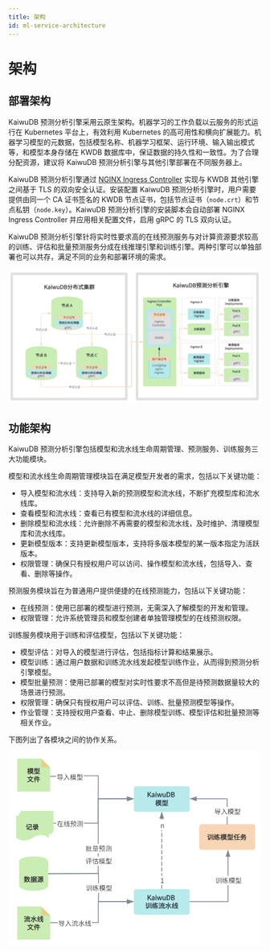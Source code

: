 ```yaml
---
title: 架构
id: ml-service-architecture
---
```


# 架构

## 部署架构

KaiwuDB 预测分析引擎采用云原生架构。机器学习的工作负载以云服务的形式运行在 Kubernetes 平台上，有效利用 Kubernetes 的高可用性和横向扩展能力。机器学习模型的元数据，包括模型名称、机器学习框架、运行环境、输入输出模式等，和模型本身存储在 KWDB 数据库中，保证数据的持久性和一致性。为了合理分配资源，建议将 KaiwuDB 预测分析引擎与其他引擎部署在不同服务器上。

KaiwuDB 预测分析引擎通过 [NGINX Ingress Controller](https://kubernetes.github.io/ingress-nginx/) 实现与 KWDB 其他引擎之间基于 TLS 的双向安全认证。安装配置 KaiwuDB 预测分析引擎时，用户需要提供由同一个 CA 证书签名的 KWDB 节点证书，包括节点证书（`node.crt`）和节点私钥（`node.key`）。KaiwuDB 预测分析引擎的安装脚本会自动部署 NGINX Ingress Controller 并应用相关配置文件，启用 gRPC 的 TLS 双向认证。

KaiwuDB 预测分析引擎针将实时性要求高的在线预测服务与对计算资源要求较高的训练、评估和批量预测服务分成在线推理引擎和训练引擎。两种引擎可以单独部署也可以共存，满足不同的业务和部署环境的需求。

![](../static/ml-service/T6Jzbje54o7hYnx36EZc48zrnOd.png)

## 功能架构

KaiwuDB 预测分析引擎包括模型和流水线生命周期管理、预测服务、训练服务三大功能模块。

模型和流水线生命周期管理模块旨在满足模型开发者的需求，包括以下关键功能：

- 导入模型和流水线：支持导入新的预测模型和流水线，不断扩充模型库和流水线库。
- 查看模型和流水线：查看已有模型和流水线的详细信息。
- 删除模型和流水线：允许删除不再需要的模型和流水线，及时维护、清理模型库和流水线库。
- 更新模型版本：支持更新模型版本，支持将多版本模型的某一版本指定为活跃版本。
- 权限管理：确保只有授权用户可以访问、操作模型和流水线，包括导入、查看、删除等操作。

预测服务模块旨在为普通用户提供便捷的在线预测能力，包括以下关键功能：

- 在线预测：使用已部署的模型进行预测，无需深入了解模型的开发和管理。
- 权限管理：允许系统管理员和模型创建者单独管理模型的在线预测权限。

训练服务模块用于训练和评估模型，包括以下关键功能：

- 模型评估：对导入的模型进行评估，包括指标计算和结果展示。
- 模型训练：通过用户数据和训练流水线发起模型训练作业，从而得到预测分析引擎模型。
- 模型批量预测：使用已部署的模型对实时性要求不高但是待预测数据量较大的场景进行预测。
- 权限管理：确保只有授权用户可以评估、训练、批量预测模型等操作。
- 作业管理：支持授权用户查看、中止、删除模型训练、模型评估和批量预测等相关作业。

下图列出了各模块之间的协作关系。

![](../static/ml-service/G3LTblIQdoCqhLxmQoFcrYkinbe.png)
